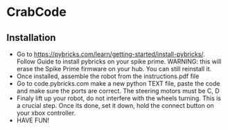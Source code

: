# CrabCode
## Installation
- Go to https://pybricks.com/learn/getting-started/install-pybricks/. Follow Guide to install pybricks on your spike prime. WARNING: this will erase the Spike Prime firmware on your hub. You can still reinstall it.
- Once installed, assemble the robot from the instructions.pdf file
- Go to code.pybricks.com make a new python TEXT file, paste the code and make sure the ports are correct. The steering motors must be C, D
- Finaly lift up your robot, do not interfere with the wheels turning. This is a crucial step. Once its done, set it down, hold the connect button on your xbox controller.
- HAVE  FUN!
